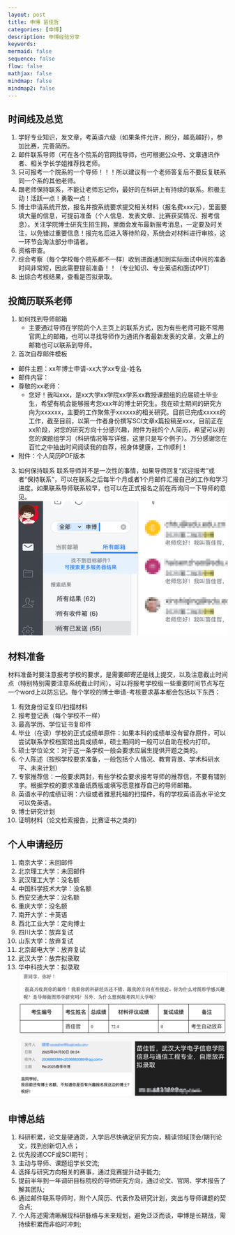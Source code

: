 ```yaml
---
layout: post
title: 申博 苗佳哲
categories: [申博]
description: 申博经验分享
keywords:  
mermaid: false
sequence: false
flow: false
mathjax: false
mindmap: false
mindmap2: false
---
```


## 时间线及总览

1. 学好专业知识，发文章，考英语六级（如果条件允许，刷分，越高越好），参加比赛，完善简历。
2. 邮件联系导师（可在各个院系的官网找导师，也可根据公众号、文章通讯作者、相关学长学姐推荐找老师。
3. 只可报考一个院系的一个导师！！！所以建议有一个老师答复后不要反复联系同一个系的其他老师。
4. 跟老师保持联系，不能让老师忘记你，最好的在科研上有持续的联系。积极主动！活跃一点！勇敢一点！
5. 博士申请系统开放，报名并按系统要求提交相关材料（报名费xxx元），里面要填大量的信息，可提前准备（个人信息、发表文章、比赛获奖情况、报考信息）。关注学院博士研究生招生网，里面会发布最新报考消息，一定要及时关注，以免错过重要信息！报完名后进入等待阶段，系统会对材料进行审核，这一环节会淘汰部分申请者。
6. 资格审查。
7. 综合考察（每个学校每个院系都不一样）收到进面通知到实际面试中间的准备时间非常短，因此需要提前准备！！（专业知识、专业英语和面试PPT）
8. 出综合考核结果，查看是否拟录取。

## 投简历联系老师
1. 如何找到导师邮箱
     - 主要通过导师在学院的个人主页上的联系方式，因为有些老师可能不常用官网上的邮箱，也可以寻找导师作为通讯作者最新发表的文章，文章上的邮箱也可以联系到导师。
2. 首次自荐邮件模板
- 邮件主题：xx年博士申请-xx大学xx专业-姓名
- 邮件内容：
- 尊敬的xx老师：
     - 您好！我叫xxx，是xx大学xx学院xx学系xx教授课题组的应届硕士毕业生，希望有机会能够报考您xxx年的博士研究生。我在硕士期间的研究方向为xxxxxx，主要的工作聚焦于xxxxxx的相关研究。目前已完成xxxxx的工作，截至目前，以第一作者身份撰写SCI文章x篇投稿至xxx，目前正在xx阶段，对您的研究方向十分感兴趣，附件为我的个人简历，希望可以到您的课题组学习（科研情况等写详细，这里只是写个例子）。万分感谢您在百忙之中抽出时间阅读我的自荐，祝身体健康，工作顺利！
- 附件：个人简历PDF版本
3. 如何保持联系
     联系导师并不是一次性的事情，如果导师回复“欢迎报考”或者“保持联系”，可以在联系之后每半个月或者1个月邮件汇报自己的工作和学习进度。如果联系导师联系较早，也可以在正式报名之前在再询问一下导师的意见。
![](/images/posts/shenbo/1.png)

## 材料准备
材料准备时要注意报考学校的要求，是需要邮寄还是线上提交，以及注意截止时间点（特别特别需要注意系统截止时间）。可以将报考学校级一些重要时间节点写在一个word上以防忘记。每个学校的博士申请-考核要求基本都会包括以下东西：
1. 有效身份证复印/扫描材料
2. 报考登记表（每个学校不一样）
3. 最高学历、学位证书复印件
4. 毕业（在读）学校的正式成绩单原件：如果本科的成绩单没有留存原件，可以尝试联系学校档案馆出具成绩单，硕士期间的一般可以自助在校内打印。
5. 硕士学位论文：对于这一条学校一般会要求应届生提供开题之类的。
6. 个人陈述（按照学校要求准备，一般包括个人情况、教育背景、学术科研水平、未来计划）
7. 专家推荐信：一般要求两封，有些学校会要求报考导师的推荐信，不要有错别字。根据学校的要求准备纸质版或填写愿意推荐自己的导师邮箱。
8. 英语水平的成绩证明：六级或者雅思托福的扫描件，有的学校英语高水平论文可以免英语。
9. 博士研究计划
10. 证明材料（论文检索报告，比赛证书之类的）

## 个人申请经历
1. 南京大学：未回邮件
2. 北京理工大学：未回邮件
3. 武汉理工大学：没名额
4. 中国科学技术大学：没名额
5. 西安交通大学：没名额
6. 重庆大学：没名额
7. 南开大学：卡英语
8. 西北工业大学：定向博士
9. 四川大学：放弃复试
10. 山东大学：放弃复试
11. 北京邮电大学：放弃复试
12. 武汉大学：放弃拟录取
13. 华中科技大学：拟录取
![](/images/posts/shenbo/2.png)

## 申博总结
1. 科研积累，论文是硬通货，入学后尽快确定研究方向，精读领域顶会/期刊论文，找到创新切入点；
2. 优先投递CCF或SCI期刊；
3. 主动与导师、课题组学长交流;
4. 选择与研究方向相关的赛事，通过竞赛提升动手能力;
5. 提前半年到一年调研目标院校的导师研究方向，通过论文、官网、学术报告了解其团队;
6. 通过邮件联系导师时，附个人简历、代表作及研究计划，突出与导师课题的契合点;
7. 个人陈述需清晰展现科研脉络与未来规划，避免泛泛而谈，申博是长期战，需持续积累而非临时冲刺;
